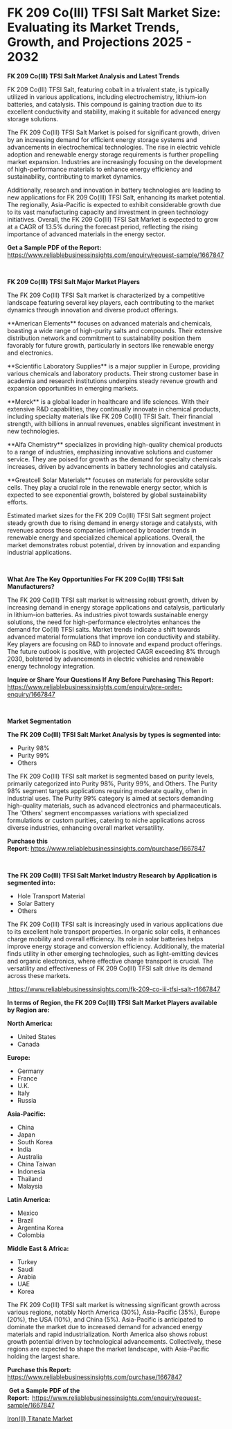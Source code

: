 <p><h1>FK 209 Co(III) TFSI Salt Market Size: Evaluating its Market Trends, Growth, and Projections 2025 - 2032</h1></p><p><strong>FK 209 Co(III) TFSI Salt Market Analysis and Latest Trends</strong></p>
<p><p>FK 209 Co(III) TFSI Salt, featuring cobalt in a trivalent state, is typically utilized in various applications, including electrochemistry, lithium-ion batteries, and catalysis. This compound is gaining traction due to its excellent conductivity and stability, making it suitable for advanced energy storage solutions.</p><p>The FK 209 Co(III) TFSI Salt Market is poised for significant growth, driven by an increasing demand for efficient energy storage systems and advancements in electrochemical technologies. The rise in electric vehicle adoption and renewable energy storage requirements is further propelling market expansion. Industries are increasingly focusing on the development of high-performance materials to enhance energy efficiency and sustainability, contributing to market dynamics.</p><p>Additionally, research and innovation in battery technologies are leading to new applications for FK 209 Co(III) TFSI Salt, enhancing its market potential. The regionally, Asia-Pacific is expected to exhibit considerable growth due to its vast manufacturing capacity and investment in green technology initiatives. Overall, the FK 209 Co(III) TFSI Salt Market is expected to grow at a CAGR of 13.5% during the forecast period, reflecting the rising importance of advanced materials in the energy sector.</p></p>
<p><strong>Get a Sample PDF of the Report:&nbsp;</strong> <a href="https://www.reliablebusinessinsights.com/enquiry/request-sample/1667847?utm_campaign=2760&utm_medium=2&utm_source=Github&utm_content=ia&utm_term=02042025&utm_id=fk-209-coiii-tfsi-salt">https://www.reliablebusinessinsights.com/enquiry/request-sample/1667847</a></p>
<p>&nbsp;</p>
<p><strong>FK 209 Co(III) TFSI Salt Major Market Players</strong></p>
<p><p>The FK 209 Co(III) TFSI Salt market is characterized by a competitive landscape featuring several key players, each contributing to the market dynamics through innovation and diverse product offerings. </p><p>**American Elements** focuses on advanced materials and chemicals, boasting a wide range of high-purity salts and compounds. Their extensive distribution network and commitment to sustainability position them favorably for future growth, particularly in sectors like renewable energy and electronics.</p><p>**Scientific Laboratory Supplies** is a major supplier in Europe, providing various chemicals and laboratory products. Their strong customer base in academia and research institutions underpins steady revenue growth and expansion opportunities in emerging markets.</p><p>**Merck** is a global leader in healthcare and life sciences. With their extensive R&D capabilities, they continually innovate in chemical products, including specialty materials like FK 209 Co(III) TFSI Salt. Their financial strength, with billions in annual revenues, enables significant investment in new technologies.</p><p>**Alfa Chemistry** specializes in providing high-quality chemical products to a range of industries, emphasizing innovative solutions and customer service. They are poised for growth as the demand for specialty chemicals increases, driven by advancements in battery technologies and catalysis.</p><p>**Greatcell Solar Materials** focuses on materials for perovskite solar cells. They play a crucial role in the renewable energy sector, which is expected to see exponential growth, bolstered by global sustainability efforts.</p><p>Estimated market sizes for the FK 209 Co(III) TFSI Salt segment project steady growth due to rising demand in energy storage and catalysts, with revenues across these companies influenced by broader trends in renewable energy and specialized chemical applications. Overall, the market demonstrates robust potential, driven by innovation and expanding industrial applications.</p></p>
<p>&nbsp;</p>
<p><strong>What Are The Key Opportunities For FK 209 Co(III) TFSI Salt Manufacturers?</strong></p>
<p><p>The FK 209 Co(III) TFSI salt market is witnessing robust growth, driven by increasing demand in energy storage applications and catalysis, particularly in lithium-ion batteries. As industries pivot towards sustainable energy solutions, the need for high-performance electrolytes enhances the demand for Co(III) TFSI salts. Market trends indicate a shift towards advanced material formulations that improve ion conductivity and stability. Key players are focusing on R&D to innovate and expand product offerings. The future outlook is positive, with projected CAGR exceeding 8% through 2030, bolstered by advancements in electric vehicles and renewable energy technology integration.</p></p>
<p><strong>Inquire or Share Your Questions If Any Before Purchasing This Report:</strong> <a href="https://www.reliablebusinessinsights.com/enquiry/pre-order-enquiry/1667847?utm_campaign=2760&utm_medium=2&utm_source=Github&utm_content=ia&utm_term=02042025&utm_id=fk-209-coiii-tfsi-salt">https://www.reliablebusinessinsights.com/enquiry/pre-order-enquiry/1667847</a></p>
<p>&nbsp;</p>
<p><strong>Market Segmentation</strong></p>
<p><strong>The FK 209 Co(III) TFSI Salt Market Analysis by types is segmented into:</strong></p>
<p><ul><li>Purity 98%</li><li>Purity 99%</li><li>Others</li></ul></p>
<p><p>The FK 209 Co(III) TFSI salt market is segmented based on purity levels, primarily categorized into Purity 98%, Purity 99%, and Others. The Purity 98% segment targets applications requiring moderate quality, often in industrial uses. The Purity 99% category is aimed at sectors demanding high-quality materials, such as advanced electronics and pharmaceuticals. The 'Others' segment encompasses variations with specialized formulations or custom purities, catering to niche applications across diverse industries, enhancing overall market versatility.</p></p>
<p><strong>Purchase this Report:&nbsp;</strong><a href="https://www.reliablebusinessinsights.com/purchase/1667847?utm_campaign=2760&utm_medium=2&utm_source=Github&utm_content=ia&utm_term=02042025&utm_id=fk-209-coiii-tfsi-salt">https://www.reliablebusinessinsights.com/purchase/1667847</a></p>
<p>&nbsp;</p>
<p><strong>The FK 209 Co(III) TFSI Salt Market Industry Research by Application is segmented into:</strong></p>
<p><ul><li>Hole Transport Material</li><li>Solar Battery</li><li>Others</li></ul></p>
<p><p>The FK 209 Co(III) TFSI salt is increasingly used in various applications due to its excellent hole transport properties. In organic solar cells, it enhances charge mobility and overall efficiency. Its role in solar batteries helps improve energy storage and conversion efficiency. Additionally, the material finds utility in other emerging technologies, such as light-emitting devices and organic electronics, where effective charge transport is crucial. The versatility and effectiveness of FK 209 Co(III) TFSI salt drive its demand across these markets.</p></p>
<p><a href="https://www.reliablebusinessinsights.com/fk-209-co-iii-tfsi-salt-r1667847?utm_campaign=2760&utm_medium=2&utm_source=Github&utm_content=ia&utm_term=02042025&utm_id=fk-209-coiii-tfsi-salt">&nbsp;https://www.reliablebusinessinsights.com/fk-209-co-iii-tfsi-salt-r1667847</a></p>
<p><strong>In terms of Region, the FK 209 Co(III) TFSI Salt Market Players available by Region are:</strong></p>
<p>
    <p> <strong> North America: </strong>
        <ul>
            <li>United States</li>
            <li>Canada</li>
        </ul>
        </p> 
    <p> <strong> Europe: </strong>
        <ul>
            <li>Germany</li>
            <li>France</li>
            <li>U.K.</li>
            <li>Italy</li>
            <li>Russia</li>
        </ul>
        </p> 
    <p> <strong> Asia-Pacific: </strong>
        <ul>
            <li>China</li>
            <li>Japan</li>
            <li>South Korea</li>
            <li>India</li>
            <li>Australia</li>
            <li>China Taiwan</li>
            <li>Indonesia</li>
            <li>Thailand</li>
            <li>Malaysia</li>
        </ul>
        </p> 
    <p> <strong> Latin America: </strong>
        <ul>
            <li>Mexico</li>
            <li>Brazil</li>
            <li>Argentina Korea</li>
            <li>Colombia</li>
        </ul>
        </p> 
    <p> <strong> Middle East & Africa: </strong>
        <ul>
            <li>Turkey</li>
            <li>Saudi</li>
            <li>Arabia</li>
            <li>UAE</li>
            <li>Korea</li>
        </ul>
    </p>
    </p>
<p><p>The FK 209 Co(III) TFSI salt market is witnessing significant growth across various regions, notably North America (30%), Asia-Pacific (35%), Europe (20%), the USA (10%), and China (5%). Asia-Pacific is anticipated to dominate the market due to increased demand for advanced energy materials and rapid industrialization. North America also shows robust growth potential driven by technological advancements. Collectively, these regions are expected to shape the market landscape, with Asia-Pacific holding the largest share.</p></p>
<p><strong>Purchase this Report: </strong><a href="https://www.reliablebusinessinsights.com/purchase/1667847?utm_campaign=2760&utm_medium=2&utm_source=Github&utm_content=ia&utm_term=02042025&utm_id=fk-209-coiii-tfsi-salt">https://www.reliablebusinessinsights.com/purchase/1667847</a></p>
<p>&nbsp;<strong>Get a Sample PDF of the Report:&nbsp;&nbsp;</strong><a href="https://www.reliablebusinessinsights.com/enquiry/request-sample/1667847?utm_campaign=2760&utm_medium=2&utm_source=Github&utm_content=ia&utm_term=02042025&utm_id=fk-209-coiii-tfsi-salt">https://www.reliablebusinessinsights.com/enquiry/request-sample/1667847</a></p>
<p><strong></strong></p>
<p><p><a href="https://github.com/ngozudapshi/Market-Research-Report-List-1/blob/main/ironii-titanate-market.md?utm_campaign=2760&utm_medium=2&utm_source=Github&utm_content=ia&utm_term=02042025&utm_id=fk-209-coiii-tfsi-salt">Iron(II) Titanate Market</a></p></p>